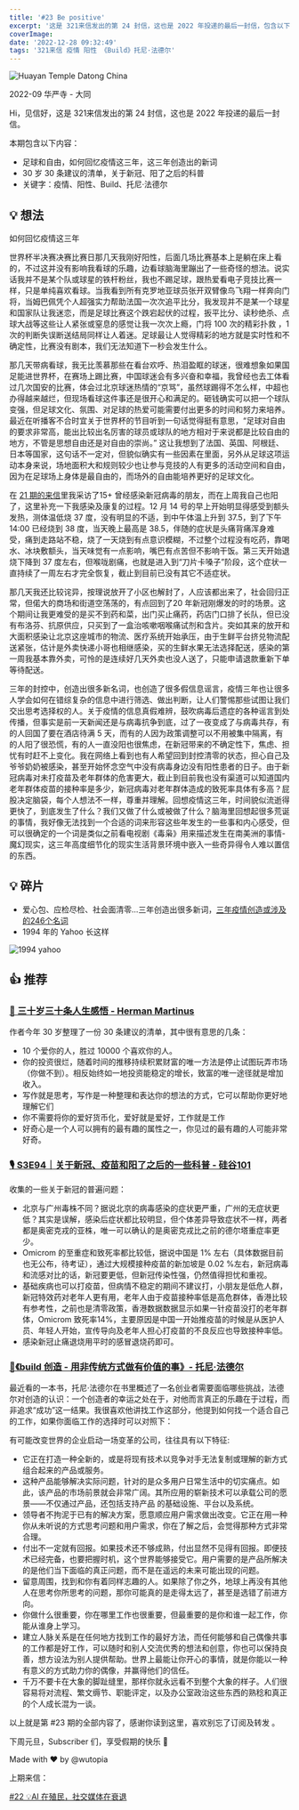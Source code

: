 ```yaml
---
title: '#23 Be positive'
excerpt: '这是 321来信发出的第 24 封信，这也是 2022 年投递的最后一封信，包含以下内容：足球和自由，如何回忆疫情这三年，这三年创造出的新词，30 岁 30 条建议的清单，托尼·法德尔的《Build》，关于新冠、疫苗和阳了之后的一些科普'
coverImage:
date: '2022-12-28 09:32:49'
tags: '321来信 疫情 阳性 《Build》托尼·法德尔'
---
```


![Huayan Temple Datong China](https://assets.wuxinhua.com/newsletter/assets/huayanshi.jpeg "Huayan Temple Datong China")

2022-09  华严寺 - 大同

Hi，见信好，这是 321来信发出的第 24 封信，这也是 2022 年投递的最后一封信。

本期包含以下内容：

- 足球和自由，如何回忆疫情这三年，这三年创造出的新词
- 30 岁 30 条建议的清单，关于新冠、阳了之后的科普
- 关键字：疫情、阳性、Build、托尼·法德尔

## 💡 想法

如何回忆疫情这三年

世界杯半决赛决赛比赛日那几天我刚好阳性，后面几场比赛基本上是躺在床上看的，不过这并没有影响我看球的乐趣，边看球脑海里蹦出了一些奇怪的想法。说实话我并不是某个队或球星的铁杆粉丝，我也不踢足球，跟热爱看电子竞技比赛一样，只是单纯喜欢看球。当我看到所有克罗地亚球员张开双臂像鸟飞翔一样奔向门将，当姆巴佩凭个人超强实力帮助法国一次次追平比分，我发现并不是某一个球星和国家队让我迷恋，而是足球比赛这个跌宕起伏的过程，扳平比分、读秒绝杀、点球大战等这些让人紧张或窒息的感觉让我一次次上瘾，门将 100 次的精彩扑救 ，1 次的判断失误断送结局同样让人着迷。足球最让人觉得精彩的地方就是实时性和不确定性，比赛没有剧本，我们无法知道下一秒会发生什么。

那几天带病看球，我无比羡慕那些在看台欢呼、热泪盈眶的球迷，很难想象如果国足能进世界杯，在赛场上踢比赛，中国球迷会有多兴奋和幸福，我曾经也去工体看过几次国安的比赛，体会过北京球迷热情的“京骂”，虽然球踢得不怎么样，中超也办得越来越烂，但现场看球这件事还是很开心和满足的。砸钱确实可以把一个球队变强，但足球文化、氛围、对足球的热爱可能需要付出更多的时间和努力来培养。最近在听播客不合时宜关于世界杯的节目听到一句话觉得挺有意思，“足球对自由的要求非常高，能出比较出名厉害的球员或球队的地方相对于来说都是比较自由的地方，不管是思想自由还是对自由的崇尚。” 这让我想到了法国、英国、阿根廷、日本等国家，这句话不一定对，但貌似确实有一些因素在里面，另外从足球这项运动本身来说，场地面积大和规则较少也让参与竞技的人有更多的活动空间和自由，因为在足球场上身体是最自由的，而场外的自由能培养更好的足球文化。

在 [21 期的来信](https://321laixin.zhubai.love/posts/2211604798892752896)里我采访了15+ 曾经感染新冠病毒的朋友，而在上周我自己也阳了，这里补充一下我感染及康复的过程。12 月 14 号的早上开始明显得感受到额头发热，测体温低烧 37 度，没有明显的不适，到中午体温上升到 37.5，到了下午 14:00 已经烧到 38 度，当天晚上最高是 38.5，伴随的症状是头痛背痛浑身难受，痛到走路站不稳，烧了一天烧到有点意识模糊，不过整个过程没有吃药，靠喝水、冰块敷额头，当天味觉有一点影响，嘴巴有点苦但不影响干饭。第三天开始退烧下降到 37 度左右，但喉咙剧痛，也就是进入到“刀片卡嗓子”阶段，这个症状一直持续了一周左右才完全恢复，截止到目前已没有其它不适症状。

那几天我还比较诧异，按理说放开了小区也解封了，人应该都出来了，社会回归正常，但偌大的商场和街道空荡荡的，有点回到了20 年新冠刚爆发的时的场景。这个期间让我更难受的是买不到药和菜，出门买止痛药，药店门口排了长队，但已没有布洛芬、抗原供应，只买到了一盒治咳嗽咽喉痛试剂和含片。突如其来的放开和大面积感染让北京这座城市的物流、医疗系统开始承压，由于生鲜平台挤兑物流配送紧张，估计是外卖快递小哥也相继感染，买的生鲜水果无法选择配送，感染的第一周我基本靠外卖，可怜的是连续好几天外卖也没人送了，只能申请退款重新下单等待配送。

三年的封控中，创造出很多新名词，也创造了很多假信息谣言，疫情三年也让很多人学会如何在错综复杂的信息中进行筛选、做出判断，让人们警惕那些试图让我们交出思考选择权的人。关于疫情的信息真假难辨，鼓吹病毒后遗症的各种谣言到处传播，但事实是前一天新闻还是与病毒抗争到底，过了一夜变成了与病毒共存，有的人回国了要在酒店待满 5 天，而有的人因为政策调整可以不用被集中隔离，有的人阳了很恐慌，有的人一直没阳也很焦虑，在新冠带来的不确定性下，焦虑、担忧有时赶不上变化。我在网络上看到也有人希望回到封控清零的状态，担心自己及爷爷奶奶被感染，甚至开始怀念空气中没有病毒身边没有阳性患者的日子。由于新冠病毒对未打疫苗及老年群体的危害更大，截止到目前我也没有渠道可以知道国内老年群体疫苗的接种率是多少，新冠病毒对老年群体造成的致死率具体有多高？屁股决定脑袋，每个人想法不一样，尊重并理解。回想疫情这三年，时间貌似流逝得更快了，到底发生了什么？我们又做了什么或被做了什么？脑海里回想起很多荒诞的事情，我好像无法找到一个合适的词来形容这些年发生的一些事和内心感受，但可以很确定的一个词是类似之前看电视剧《毒枭》用来描述发生在南美洲的事情-魔幻现实，这三年高度细节化的现实生活背景环境中嵌入一些奇异得令人难以置信的东西。

## 💡 碎片

- 爱心包、应检尽检、社会面清零...三年创造出很多新词，[三年疫情创造或涉及的246个名词](https://mp.weixin.qq.com/s/0ujURZW-yMbO_5OkERRmdA)
- 1994 年的 Yahoo 长这样

![1994 yahoo](https://assets.wuxinhua.com/newsletter/assets/yahoo.png "1994 yahoo")

## 👍 推荐

### [📃 三十岁三十条人生感悟 - Herman Martinus](https://herman.bearblog.dev/turning-30/)

作者今年 30 岁整理了一份 30 条建议的清单，其中很有意思的几条：

- 10 个爱你的人，胜过 10000 个喜欢你的人。
- 你的投资很烂，随着时间的推移持续积累财富的唯一方法是停止试图玩弄市场（你做不到）。相反始终如一地投资能稳定的增长，致富的唯一途径就是增加收入。
- 写作就是思考，写作是一种整理和表达你的想法的方式，它可以帮助你更好地理解它们
- 你不需要将你的爱好货币化，爱好就是爱好，工作就是工作
- 好奇心是一个人可以拥有的最有趣的属性之一，你见过的最有趣的人可能非常好奇。

### [🎙️ S3E94｜关于新冠、疫苗和阳了之后的一些科普 - 硅谷101](https://www.xiaoyuzhoufm.com/episode/639fa46bdc92e317cd074c23)

收集的一些关于新冠的普遍问题：

- 北京与广州毒株不同？据说北京的病毒感染的症状更严重，广州的无症状更低？其实是误解，感染后症状都比较明显，但个体差异导致症状不一样，两者都是奥密克戎的亚株，唯一可以确认的是奥密克戎比之前的德尔塔重症率更少。
- Omicrom 的至重症和致死率都比较低，据说中国是 1% 左右（具体数据目前也无公布，待考证），通过大规模接种疫苗的新加坡是 0.02 %左右，新冠病毒和流感对比的话，新冠要更低，但新冠传染性强，仍然值得担忧和重视。
- 基础疾病也可以打疫苗，但病情不稳定的期间不建议打，小朋友是低危人群，新冠特效药对老年人更有用，老年人由于疫苗接种率低是高危群体，香港比较有参考性，之前也是清零政策，香港数据数据显示如果一针疫苗没打的老年群体，Omicrom 致死率14%，主要原因是中国一开始推疫苗的时候是从医护人员、年轻人开始，宣传导向及老年人担心打疫苗的不良反应也导致接种率低。
- 感染新冠止痛退烧用平时的感冒退烧药即可。

### [📖《build 创造 - 用非传统方式做有价值的事》- 托尼·法德尔](https://book.douban.com/subject/36071759/)

最近看的一本书，托尼·法德尔在书里概述了一名创业者需要面临哪些挑战，法德尔对创造的认识：一个创造者的幸运之处在于，对他而言真正的乐趣在于过程，而非追求“成功”这一结果。我很喜欢他讲找工作这部分，他提到如何找一个适合自己的工作，如果你面临工作的选择时可以对照下：

有可能改变世界的企业启动一场变革的公司，往往具有以下特征:

- 它正在打造一种全新的，或是将现有技术以竞争对手无法复制或理解的新方式
组合起来的产品或服务。
- 这种产品能够解决实际问题，针对的是众多用户日常生活中的切实痛点。如
此，该产品的市场前景就会非常广阔。其所应用的崭新技术可以承载公司的愿景——不仅通过产品，还包括支持产品
的基础设施、平台以及系统。
- 领导者不拘泥于已有的解决方案，愿意顺应用户需求做出改变。它正在用一种你从未听说的方式思考问题和用户需求，你在了解之后，会觉得那种方式非常合理。
- 付出不一定就有回报。如果技术还不够成熟，付出显然不见得有回报。即便技术已经完备，也要把握时机，这个世界能够接受它。用户需要的是产品所解决的是他们当下面临的真正问题，而不是在遥远的未来可能出现的问题。
- 留意周围，找到和你有着同样志趣的人。如果除了你之外，地球上再没有其他人在思考你所思考的问题，那你可能真的是走得太远了，甚至是选错了前进方向。
- 你做什么很重要，你在哪里工作也很重要，但最重要的是你和谁一起工作，你能从谁身上学习。
- 建立人脉关系是在任何地方找到工作的最好方法，而任何能够和自己偶像共事的工作都是好工作，可以随时和别人交流优秀的想法和创意，你也可以保持良善，想方设法为别人提供帮助。世界上最能让你开心的事情，就是你能以一种有意义的方式助力你的偶像，并赢得他们的信任。
- 千万不要卡在大象的脚趾缝里，那样你就永远看不到整个大象的样子。人们很容易将对流程、繁文缛节、职能评定，以及办公室政治这些东西的熟稔和真正的个人成长混为一谈。

以上就是第 #23 期的全部内容了，感谢你读到这里，喜欢别忘了订阅及转发 。

下周元旦，Subscriber 们，享受假期的快乐 👋

Made with ❤️ by @wutopia

上期来信：

[#22 💡AI 在殖民，社交媒体在衰退](/posts/AI-colonizing-social-media-declining/)
